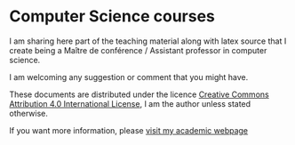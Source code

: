 # Computer Science courses

I am sharing here part of the teaching material along with latex source that I create being a Maître de conférence / Assistant professor in computer science.

I am welcoming any suggestion or comment that you might have.

These documents are distributed under the licence [Creative Commons Attribution 4.0 International License](http://creativecommons.org/licenses/by/4.0/), I am the author unless stated otherwise.

If you want more information, please [visit my academic webpage](https://www.lri.fr/~pons)
